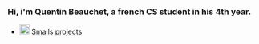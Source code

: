 ### Hi, i'm Quentin Beauchet, a french CS student in his 4th year.

* <img src="http://blindedcyclops.neocities.org/p5js-icons/p5-sq-reverse-filled.png" alt="p5js" width="20"/> <a href="https://editor.p5js.org/QuentinBeauchet/sketches">Smalls projects</a>

